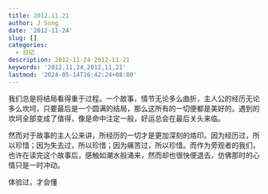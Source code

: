 ```yaml
---
title: 2012.11.21
author: J Song
date: '2012-11-24'
slug: []
categories:
  - 日记
description: 2012-11-24-2012-11-21
keywords: '2012,11,24,2012,11,21'
lastmod: '2024-05-14T16:42:24+08:00'
---
```


我们总是将结局看得重于过程。一个故事，情节无论多么曲折，主人公的经历无论多么坎坷，只要最后是一个圆满的结局，那么这所有的一切便都是美好的。遇到的坎坷全部变成了值得，像是命中注定一般，好运总会在最后关头来临。

然而对于故事的主人公来讲，所经历的一切才是更加深刻的烙印。因为经历过，所以珍惜；因为失去过，所以珍惜；因为痛苦过，所以珍惜。而作为旁观者的我们，也许在读完这个故事后，感触如潮水般涌来，然而却也很快便退去，仿佛那时的心情只是一时冲动。

体验过，才会懂